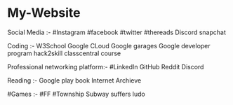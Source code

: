 # My-Website

Social Media :-
#Instagram 
#facebook
#twitter 
#thereads
Discord
snapchat

Coding :-
W3School
Google CLoud
Google garages
Google developer program 
hack2skill
classcentral
course

Professional networking platform:-
#LinkedIn
GitHub
Reddit
Discord

Reading :-
Google play book
Internet Archieve


#Games :-
#FF
#Township
Subway suffers
ludo
